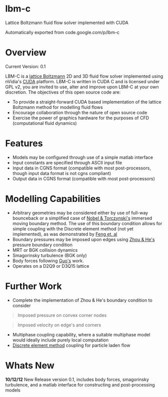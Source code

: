# lbm-c
Lattice Boltzmann fluid flow solver implemented with CUDA

Automatically exported from code.google.com/p/lbm-c

# Overview

Current Version: 0.1

LBM-C is a [lattice Boltzmann](http://en.wikipedia.org/wiki/Lattice_Boltzmann_methods) 2D and 3D fluid flow solver implemented using nVidia's [CUDA](https://developer.nvidia.com/cuda-zone) platform. LBM-C is written in CUDA C and is licensed under GPL v2, you are invited to use, alter and improve upon LBM-C at your own discretion. The objectives of this open source code are:

- To provide a straight-forward CUDA based implementation of the lattice Boltzmann method for modelling fluid flows
- Encourage collaboration through the nature of open source code
- Exercise the power of graphics hardware for the purposes of CFD (computational fluid dynamics)


# Features

- Models may be configured through use of a simple matlab interface
- Input constants are specified through ASCII input file
- Input data in CGNS format (compatible with most post-processors, though input data format is not cgns compliant)
- Output data in CGNS format (compatible with most post-processors)

# Modelling Capabilities

- Arbitrary geometries may be considered either by use of full-way bounceback or a simplified case of [Nobel & Torczynski's](http://adsabs.harvard.edu/abs/1998IJMPC...9.1189N) immersed moving boundary method. The use of this boundary condition allows for simple coupling with the Discrete element method (not yet implemented), as was demonstrated by [Feng et. al](http://onlinelibrary.wiley.com/doi/10.1002/nme.2689/pdf)
- Boundary pressures may be imposed upon edges using [Zhou & He's](http://pof.aip.org/resource/1/phfle6/v9/i6/p1591_s1?isAuthorized=no) pressure boundary condition
- MRT or BGK collision dynamics
- Smagorinsky turbulence (BGK only)
- Body forces following [Guo's](http://pre.aps.org/abstract/PRE/v65/i4/e046308) work.
- Operates on a D2Q9 or D3Q15 lattice

# Further Work

- Complete the implementation of Zhou & He's boundary condition to consider

> Imposed pressure on convex corner nodes

> Imposed velocity on edge's and corners

- Multiphase coupling capability, where a suitable multiphase model would ideally include purely local computation
- [Discrete element method](http://en.wikipedia.org/wiki/Discrete_element_method) coupling for particle laden flow

# Whats New

**10/12/12** New Release version 0.1, includes body forces, smagorinsky turbulence, and a matlab interface for constructing and post-processing models
